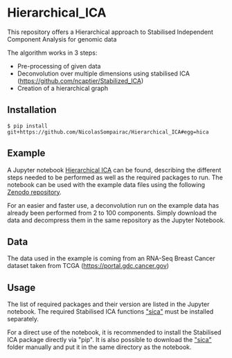 # Hierarchical_ICA
This repository offers a Hierarchical approach to Stabilised Independent Component Analysis for genomic data

The algorithm works in 3 steps:
* Pre-processing of given data
* Deconvolution over multiple dimensions using stabilised ICA (https://github.com/ncaptier/Stabilized_ICA)
* Creation of a hierarchical graph

## Installation

```
$ pip install git+https://github.com/NicolasSompairac/Hierarchical_ICA#egg=hica
```

## Example

A Jupyter notebook [Hierarchical ICA](Hierarchical_ICA.ipynb) can be found, describing the different steps needed to be performed as well as the required packages to run.
The notebook can be used with the example data files using the following [Zenodo repository](https://zenodo.org/record/4720408).

For an easier and faster use, a deconvolution run on the example data has already been performed from 2 to 100 components.
Simply download the data and decompress them in the same repository as the Jupyter Notebook.

## Data

The data used in the example is coming from an RNA-Seq Breast Cancer dataset taken from TCGA (https://portal.gdc.cancer.gov)

## Usage

The list of required packages and their version are listed in the Jupyter notebook. The required Stabilised ICA functions ["sica"](https://github.com/ncaptier/Stabilized_ICA/tree/master/sica) must be installed separately.

For a direct use of the notebook, it is recommended to install the Stabilised ICA package directly via "pip".
It is also possible to download the ["sica"](https://github.com/ncaptier/Stabilized_ICA/tree/master/sica) folder manually and put it in the same directory as the notebook.
